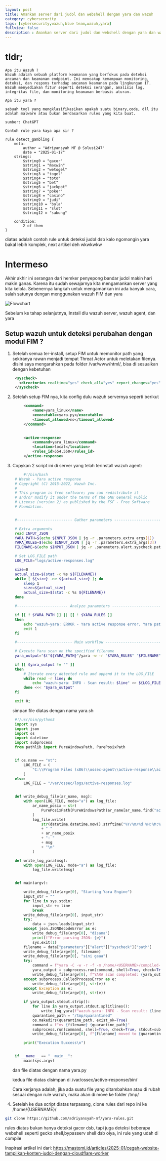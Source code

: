 ```yaml
---
layout: post
title: Amankan server dari judol dan webshell dengan yara dan wazuh
category: cybersecurity
tags: [cybersecurity,wazuh,blue team,wazuh,yara]
fullview: false
description : Amankan server dari judol dan webshell dengan yara dan wazuh
---
```



# tldr;

```
Apa itu Wazuh ?
Wazuh adalah sebuah platform keamanan yang berfokus pada deteksi ancaman dan keamanan endpoint. Ini mencakup kemampuan monitoring, deteksi, dan respons terhadap ancaman keamanan pada lingkungan IT. Wazuh menyediakan fitur seperti deteksi serangan, analisis log, integritas file, dan monitoring keamanan berbasis aturan.

Apa itu yara ?

sebuah tool yang mengklasifikasikan apakah suatu binary,code, dll itu adalah malware atau bukan berdasarkan rules yang kita buat.

sumber: ChatGPT 
```
```
Contoh rule yara kaya apa sir ?

rule detect_gambling {
    meta: 
        author = "Adriyansyah MF @ Solusi247"
        date = "2025-01-17"
    strings:
        $string0 = "gacor"
        $string1 = "maxwin"
        $string2 = "wetogel"
        $string3 = "togel"
        $string4 = "toto"
        $string5 = "bet"
        $string6 = "jackpot"
        $string7 = "poker"
        $string8 = "casino"
        $string9 = "judi"
        $string10 = "bola"
        $string11 = "slot"
        $string12 = "sabung"

    condition:
        2 of them
}
```
diatas adalah contoh rule untuk deteksi judol dsb
kalo ngomongin yara bakal lebih komplek, next artikel deh wkwkwkw 


# Intermeso

Akhir akhir ini serangan dari hemker penyepong bandar judol makin hari makin ganas. Karena itu sudah sewajarnya kita mengamankan server yang kita kelola. Sebenernya langkah untuk mengamankan ini ada banyak cara, salah satunya dengan menggunakan wazuh FIM dan yara


![Flowchart](/images/wazuh.jpg)


Sebelum ke tahap selanjutnya, Install dlu wazuh server, wazuh agent, dan yara

## Setup wazuh untuk deteksi perubahan dengan modul FIM ?

1. Setelah semua ter-install, setup FIM untuk memonitor path yang sekiranya rawan menjadi tempat Threat Actor untuk meletakan filenya. disini saya mengarahkan pada folder /var/www/html/, bisa di sesuaikan dengan kebetuhan
   
   ```xml
    <syscheck>
      <directories realtime="yes" check_all="yes" report_changes="yes" whodata="yes">/var/www/html/</directories>
    </syscheck>
   ```

2. Setelah setup FIM nya, kita config dulu wazuh servernya seperti berikut
   
   ```xml
        <command>
            <name>yara_linux</name>
            <executable>yara.py</executable>
            <timeout_allowed>no</timeout_allowed>
        </command>
    

        <active-response>
            <command>yara_linux</command>
            <location>local</location>
            <rules_id>554,550</rules_id>
        </active-response>
    ```
3. Copykan 2 script ini di server yang telah terinstall wazuh agent:
   ```sh
        #!/bin/bash
    # Wazuh - Yara active response
    # Copyright (C) 2015-2022, Wazuh Inc.
    #
    # This program is free software; you can redistribute it
    # and/or modify it under the terms of the GNU General Public
    # License (version 2) as published by the FSF - Free Software
    # Foundation.


    #------------------------- Gather parameters -------------------------#

    # Extra arguments
    read INPUT_JSON
    YARA_PATH=$(echo $INPUT_JSON | jq -r .parameters.extra_args[1])
    YARA_RULES=$(echo $INPUT_JSON | jq -r .parameters.extra_args[3])
    FILENAME=$(echo $INPUT_JSON | jq -r .parameters.alert.syscheck.path)

    # Set LOG_FILE path
    LOG_FILE="logs/active-responses.log"

    size=0
    actual_size=$(stat -c %s ${FILENAME})
    while [ ${size} -ne ${actual_size} ]; do
        sleep 1
        size=${actual_size}
        actual_size=$(stat -c %s ${FILENAME})
    done

    #----------------------- Analyze parameters -----------------------#

    if [[ ! $YARA_PATH ]] || [[ ! $YARA_RULES ]]
    then
        echo "wazuh-yara: ERROR - Yara active response error. Yara path and rules parameters are mandatory." >> ${LOG_FILE}
        exit 1
    fi

    #------------------------- Main workflow --------------------------#

    # Execute Yara scan on the specified filename
    yara_output="$("${YARA_PATH}"/yara -w -r "$YARA_RULES" "$FILENAME")"

    if [[ $yara_output != "" ]]
    then
        # Iterate every detected rule and append it to the LOG_FILE
        while read -r line; do
            echo "wazuh-yara: INFO - Scan result: $line" >> ${LOG_FILE}
        done <<< "$yara_output"
    fi

    exit 0;


   ```
   simpan file diatas dengan nama yara.sh

   ```python
    #!/usr/bin/python3
    import sys
    import json
    import os
    import datetime
    import subprocess
    from pathlib import PureWindowsPath, PurePosixPath


    if os.name == "nt":
        LOG_FILE = (
            "C:\\Program Files (x86)\\ossec-agent\\active-response\\active-responses.log"
        )
    else:
        LOG_FILE = "/var/ossec/logs/active-responses.log"


    def write_debug_file(ar_name, msg):
        with open(LOG_FILE, mode="a") as log_file:
            ar_name_posix = str(
                PurePosixPath(PureWindowsPath(ar_name[ar_name.find("active-response") :]))
            )
            log_file.write(
                str(datetime.datetime.now().strftime("%Y/%m/%d %H:%M:%S"))
                + " "
                + ar_name_posix
                + ": "
                + msg
                + "\n"
            )

    def write_log_yara(msg):
        with open(LOG_FILE, mode="a") as log_file:
            log_file.write(msg)


    def main(argv):

        write_debug_file(argv[0], "Starting Yara Engine")
        input_str = ""
        for line in sys.stdin:
            input_str += line
            break
        write_debug_file(argv[0], input_str)
        try:
            data = json.loads(input_str)
        except json.JSONDecodeError as e:
            write_debug_file(argv[0], "disana")
            print(f"Error parsing JSON: {e}")
            sys.exit(1)
        filename = data["parameters"]["alert"]["syscheck"]["path"]
        write_debug_file(argv[0], filename)
        write_debug_file(argv[0], "sini gaaa")
        try:
            command = f"yara -C -w -r -f -m /home/<USERNAME>/compiled-rules.yar {filename}"
            yara_output = subprocess.run(command, shell=True, check=True, stdout=subprocess.PIPE, stderr=subprocess.PIPE, text=True)
            write_debug_file(argv[0], f"YARA scan completed: {yara_output.stdout}")
        except subprocess.CalledProcessError as e:
            write_debug_file(argv[0], str(e))
        except Exception as e:
            write_debug_file(argv[0], str(e))

        if yara_output.stdout.strip():
            for line in yara_output.stdout.splitlines():
                write_log_yara(f"wazuh-yara: INFO - Scan result: {line}")
            quarantine_path = "/tmp/quarantined"
            os.makedirs(quarantine_path, exist_ok=True)
            command = f"mv {filename} {quarantine_path}"
            subprocess.run(command, shell=True, check=True, stdout=subprocess.PIPE, stderr=subprocess.PIPE, text=True)
            write_debug_file(argv[0], f"{filename} moved to {quarantine_path}")

        print("Execution Success\n")


    if __name__ == "__main__":
        main(sys.argv)


   ```
   dan file diatas dengan nama yara.py

   kedua file diatas disimpan di /var/ossec/active-response/bin/

   Cara kerjanya adalah, jika ada suatu file yang ditambahkan atau di rubah sesuai dengan rule wazuh, maka akan di move ke folder /tmp/

4. Setelah ke dua script diatas terpasang, clone rules dari repo ini ke /home/{USERNAME}/

```bash
git clone https://github.com/adriyansyah-mf/yara-rules.git
```

rules diatas bukan hanya deteksi gacor dsb, tapi juga deteksi beberapa webshell seperti gecko shell,bypasserv shell dsb
oiya, ini rule yang udah di compile 

Inspirasi artikel ini dari:
https://mastomi.id/articles/2025-01/cegah-website-tampilkan-konten-judol-dengan-cloudflare-worker

